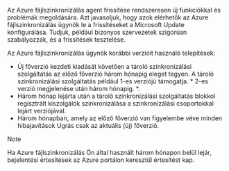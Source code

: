 Az Azure fájlszinkronizálás agent frissítése rendszeresen új funkciókkal és problémák megoldására. Azt javasoljuk, hogy azok elérhetők az Azure fájlszinkronizálás ügynök le a frissítéseket a Microsoft Update konfigurálása. Tudjuk, például bizonyos szervezetek szigorúan szabályozzák, és a frissítések tesztelése.

Az Azure fájlszinkronizálás ügynök korábbi verzióit használó telepítések:

- Új főverzió kezdeti kiadását követően a tároló szinkronizálási szolgáltatás az előző főverzió három hónapig eleget tegyen. A tároló szinkronizálási szolgáltatás például 1-es verziójú támogatja. \* 2-es verzió megjelenése után három hónapig. \*.
- Három hónap lejárta után a tároló szinkronizálási szolgáltatás blokkol regisztrált kiszolgálók szinkronizálása a szinkronizálási csoportokkal lejárt verziójával.
- Három hónapban, amely az előző főverzió van figyelembe véve minden hibajavítások Ugrás csak az aktuális (új) főverzió.

> [!Note]  
> Ha Azure fájlszinkronizálás Ön által használt három hónapon belül lejár, bejelentési értesítések az Azure portálon keresztül értesítést kap.
